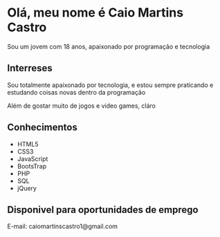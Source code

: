 <h1>Olá, meu nome é Caio Martins Castro</h1>

<p>Sou um jovem com 18 anos, apaixonado por programação e tecnologia</p>


<h2>Interreses</h2>

<p>Sou totalmente apaixonado por tecnologia, e estou sempre praticando e estudando coisas novas dentro da programação</p>

<p>Além de gostar muito de jogos e video games, cláro</p>


<h2>Conhecimentos</h2>

<ul>
  <li>HTML5</li>
  <li>CSS3</li>
  <li>JavaScript</li>
  <li>BootsTrap</l1>
  <li>PHP</l1>
  <li>SQL</l1>
  <li>jQuery</l1>
</ul>

<h2>Disponivel para oportunidades de emprego</h2>

<p>E-mail: caiomartinscastro1@gmail.com</p>
